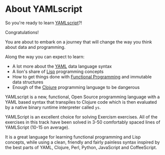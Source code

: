 About YAMLscript
================

So you're ready to learn [YAMLscript](https://yamlscript.org)?!

Congratulations!

You are about to embark on a journey that will change the way you think about
data and programming.

Along the way you can expect to learn:

* A lot more about the [YAML](https://wikipedia.org/wiki/YAML) data language
  syntax
* A lion's share of [Lisp](https://en.wikipedia.org/wiki/Lisp) programming
  concepts
* How to get things done with [Functional Programming](
  https://wikipedia.org/wiki/Functional_programming) and immutable data
  structures
* Enough of the [Clojure](https://wikipedia.org/wiki/Clojure) programming
  language to be dangerous

YAMLscript is a new, functional, Open Source programming language with a YAML
based syntax that transpiles to Clojure code which is then evaluated by a
native binary runtime interpreter called `ys`.

YAMLScript is an excellent choice for solving Exercism exercises.
All of the exercises in this track have been solved in 3-50 comfortably spaced
lines of YAMLScript (10-15 on average).

It is a great language for learning functional programming and Lisp concepts,
while using a clean, friendly and fairly painless syntax inspired by the best
parts of YAML, Clojure, Perl, Python, JavaScript and CoffeeScript.


<!-- Keep this comment:

  This document contains a short introduction to the language.

  The introduction should be relatively brief and touch upon what
  makes the language interesting (and possibly unique). The goal
  is to help students decide if they want to join this track.

  The contents of this document are displayed on the track page,
  provided the student has not joined the track.

  See https://exercism.org/docs/building/tracks/docs for more information. -->
